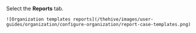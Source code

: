   Select the **Reports** tab.

    ![Organization templates reports](/thehive/images/user-guides/organization/configure-organization/report-case-templates.png)  
